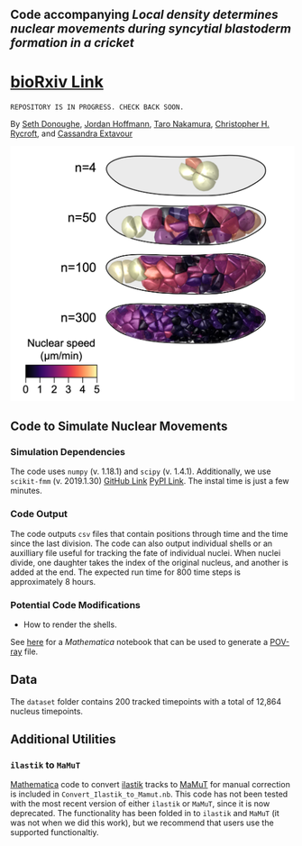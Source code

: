 ## Code accompanying _Local density determines nuclear movements during syncytial blastoderm formation in a cricket_
# [bioRxiv Link]()
`REPOSITORY IS IN PROGRESS. CHECK BACK SOON.`

By [Seth Donoughe](https://www.sethdonoughe.com/), [Jordan Hoffmann](https://jhoffmann.org/), [Taro Nakamura](http://www.nibb.ac.jp/niimilab/), [Christopher H. Rycroft](https://people.seas.harvard.edu/~chr/), and [Cassandra Extavour](https://www.extavourlab.com/)

![gryllus_sim](./ims/gryllus_sim.png)

## Code to Simulate Nuclear Movements
### Simulation Dependencies

The code uses `numpy` (v. 1.18.1) and `scipy` (v. 1.4.1). Additionally, we use `scikit-fmm` (v. 2019.1.30) [GitHub Link](https://github.com/scikit-fmm/scikit-fmm) [PyPI Link](https://pypi.org/project/scikit-fmm/). The instal time is just a few minutes.

### Code Output

The code outputs `csv` files that contain positions through time and the time since the last division.
The code can also output individual shells or an auxilliary file useful for tracking the fate of individual nuclei.
When nuclei divide, one daughter takes the index of the original nucleus, and another is added at the end.
The expected run time for 800 time steps is approximately 8 hours.

### Potential Code Modifications
<!-- `IN PROGRESS. CHECK BACK SOON`

* How to change the geometry.

* How to change the shell size.

* How to plot the results. -->

* How to render the shells.

See [here](https://github.com/hoffmannjordan/Insect-Development-Model) for a _Mathematica_ notebook that can be used to generate a [POV-ray](http://www.povray.org/) file.

## Data
The `dataset` folder contains 200 tracked timepoints with a total of 12,864 nucleus timepoints.

## Additional Utilities
### `ilastik` to `MaMuT`
[Mathematica](https://www.wolfram.com/mathematica/) code to convert [ilastik](https://www.ilastik.org/) tracks to [MaMuT](https://imagej.net/MaMuT) for manual correction is included in `Convert_Ilastik_to_Mamut.nb`.
This code has not been tested with the most recent version of either `ilastik` or `MaMuT`, since it is now deprecated.
The functionality has been folded in to `ilastik` and `MaMuT` (it was not when we did this work), but we recommend that users use the supported functionaltiy.
